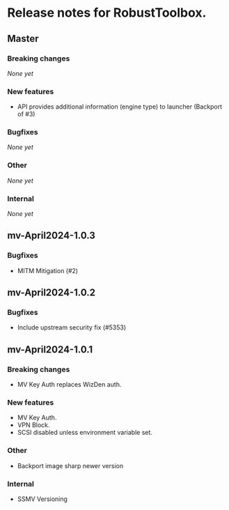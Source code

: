 # Release notes for RobustToolbox.

<!--
NOTE: automatically updated sometimes by version.py.
Don't change the format without looking at the script!
-->

<!--START TEMPLATE
## Master

### Breaking changes

*None yet*

### New features

*None yet*

### Bugfixes

*None yet*

### Other

*None yet*

### Internal

*None yet*


END TEMPLATE-->

## Master

### Breaking changes

*None yet*

### New features

* API provides additional information (engine type) to launcher (Backport of #3)

### Bugfixes

*None yet*

### Other

*None yet*

### Internal

*None yet*


## mv-April2024-1.0.3

### Bugfixes

* MITM Mitigation (#2)


## mv-April2024-1.0.2

### Bugfixes

* Include upstream security fix (#5353)


## mv-April2024-1.0.1

### Breaking changes

* MV Key Auth replaces WizDen auth.

### New features

* MV Key Auth.
* VPN Block.
* SCSI disabled unless environment variable set.

### Other

* Backport image sharp newer version

### Internal

* SSMV Versioning

